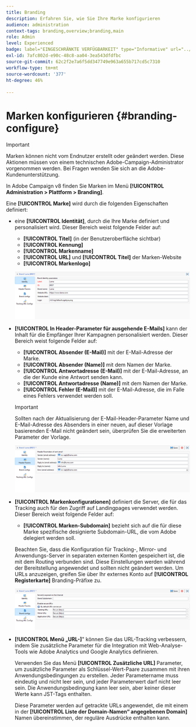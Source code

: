 ```yaml
---
title: Branding
description: Erfahren Sie, wie Sie Ihre Marke konfigurieren
audience: administration
context-tags: branding,overview;branding,main
role: Admin
level: Experienced
badge: label="EINGESCHRÄNKTE VERFÜGBARKEIT" type="Informative" url="../campaign-standard-migration-home.md" tooltip="Auf Campaign Standard migrierter Benutzer beschränkt"
exl-id: 7afc802d-e90c-48c8-aa04-3ea543dfdfbc
source-git-commit: 62c2f2e7a6f5dd347749e963a655b717cd5c7310
workflow-type: tm+mt
source-wordcount: '377'
ht-degree: 46%

---
```


# Marken konfigurieren {#branding-configure}

>[!IMPORTANT]
>
>Marken können nicht vom Endnutzer erstellt oder geändert werden. Diese Aktionen müssen von einem technischen Adobe-Campaign-Administrator vorgenommen werden. Bei Fragen wenden Sie sich an die Adobe-Kundenunterstützung.

In Adobe Campaign v8 finden Sie Marken im Menü **[!UICONTROL Administration > Plattform > Branding]**.

Eine **[!UICONTROL Marke]** wird durch die folgenden Eigenschaften definiert:

* eine **[!UICONTROL Identität]**, durch die Ihre Marke definiert und personalisiert wird. Dieser Bereich weist folgende Felder auf:

   * **[!UICONTROL Titel]** (in der Benutzeroberfläche sichtbar)
   * **[!UICONTROL Kennung]**
   * **[!UICONTROL Markenname]**
   * **[!UICONTROL URL]** und **[!UICONTROL Titel]** der Marken-Website
   * **[!UICONTROL Markenlogo]**

  ![](assets/branding_1.png)

* **[!UICONTROL In Header-Parameter für ausgehende E-Mails]** kann der Inhalt für die Empfänger Ihrer Kampagnen personalisiert werden. Dieser Bereich weist folgende Felder auf:

   * **[!UICONTROL Absender (E-Mail)]** mit der E-Mail-Adresse der Marke.
   * **[!UICONTROL Absender (Name)]** mit dem Namen der Marke.
   * **[!UICONTROL Antwortadresse (E-Mail)]** mit der E-Mail-Adresse, an die der Kunde eine Antwort senden kann.
   * **[!UICONTROL Antwortadresse (Name)]** mit dem Namen der Marke.
   * **[!UICONTROL Fehler (E-Mail)]** mit der E-Mail-Adresse, die im Falle eines Fehlers verwendet werden soll.

  >[!IMPORTANT]
  >
  >Sollten nach der Aktualisierung der E-Mail-Header-Parameter Name und E-Mail-Adresse des Absenders in einer neuen, auf dieser Vorlage basierenden E-Mail nicht geändert sein, überprüfen Sie die erweiterten Parameter der Vorlage.

  ![](assets/branding_2.png)

* **[!UICONTROL Markenkonfigurationen]** definiert die Server, die für das Tracking auch für den Zugriff auf Landingpages verwendet werden. Dieser Bereich weist folgende Felder auf:

   * **[!UICONTROL Marken-Subdomain]** bezieht sich auf die für diese Marke spezifische designierte Subdomain-URL, die vom Adobe delegiert werden soll.

  Beachten Sie, dass die Konfiguration für Tracking-, Mirror- und Anwendungs-Server in separaten externen Konten gespeichert ist, die mit dem Routing verbunden sind. Diese Einstellungen werden während der Bereitstellung angewendet und sollten nicht geändert werden. Um URLs anzuzeigen, greifen Sie über Ihr externes Konto auf **[!UICONTROL Registerkarte]** Branding-Präfixe zu.

  ![](assets/branding_3.png)

* **[!UICONTROL Menü „URL-]**&quot; können Sie das URL-Tracking verbessern, indem Sie zusätzliche Parameter für die Integration mit Web-Analyse-Tools wie Adobe Analytics und Google Analytics definieren.

  Verwenden Sie das Menü **[!UICONTROL Zusätzliche URL]** Parameter, um zusätzliche Parameter als Schlüssel-Wert-Paare zusammen mit ihren Anwendungsbedingungen zu erstellen. Jeder Parametername muss eindeutig und nicht leer sein, und jeder Parameterwert darf nicht leer sein. Die Anwendungsbedingung kann leer sein, aber keiner dieser Werte kann JST-Tags enthalten.

  Diese Parameter werden auf getrackte URLs angewendet, die mit einem in der **[!UICONTROL Liste der Domain-Namen“ angegebenen Domain]** Namen übereinstimmen, der reguläre Ausdrücke enthalten kann.
